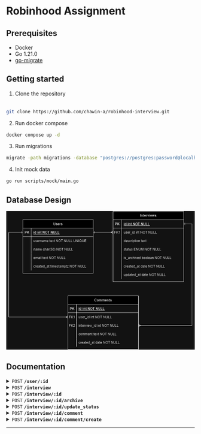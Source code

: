 # Robinhood Assignment
 
## Prerequisites
- Docker
- Go 1.21.0
- [go-migrate](https://github.com/golang-migrate/migrate)

## Getting started
1. Clone the repository
```bash

git clone https://github.com/chawin-a/robinhood-interview.git

```
2. Run docker compose
```bash
docker compose up -d
```

3. Run migrations
```bash
migrate -path migrations -database "postgres://postgres:password@localhost:5432/db?sslmode=disable" up
```

4. Init mock data
```bash
go run scripts/mock/main.go
```

## Database Design
![alt text](https://github.com/chawin-a/robinhood-interview/blob/main/images/db-diagram.png?raw=true)

## Documentation
<details>
 
 #### Get user details
 
 <summary><code>POST</code> <code><b>/user/:id</b></code> </summary>

##### Parameters

> | name      |  type     | data type               | description                                                           |
> |-----------|-----------|-------------------------|-----------------------------------------------------------------------|
> | id      |  required | uuid   | N/A  |


##### Responses

> | http code     | content-type                      | response                                                            |
> |---------------|-----------------------------------|---------------------------------------------------------------------|
> | `200`         | `application/json`        | `{"user":{"Id":"033d6d81-23ce-484b-97f7-d06b7ae0aba6","Username":"user5","Name":"user5","Email":"user5@robinhood.co.th","CreatedAt":"2023-08-15T03:02:11.326823Z"}}`                                |

</details>
<details>
 
 #### List interviews details
 
 <summary><code>POST</code> <code><b>/interview</b></code> </summary>

##### Responses

```javascript
{
    "interviews": [
        {
            "Id": "2b0f6430-48c5-484c-a0b0-010d386bddbb",
            "UserId": "86839593-8d05-4798-8d86-e93f411edc08",
            "Description": "Lorem ipsum dolor sit amet, consectetur adipiscing elit. Maecenas ligula purus, pulvinar vel nisi in, feugiat gravida lorem. Phasellus elit nunc, posuere ac ante sit amet, bibendum iaculis mi.",
            "Status": "To Do",
            "IsArchived": false,
            "CreatedAt": "2023-08-15T03:08:02.970709Z",
            "UpdatedAt": "2023-08-15T03:08:02.970709Z"
        },
        {
            "Id": "ebbeca29-dfc9-49a0-b392-c1668be9520e",
            "UserId": "7474c95f-5a85-433a-bc39-6bfe66c4ddf4",
            "Description": "Lorem ipsum dolor sit amet, consectetur adipiscing elit. Maecenas ligula purus, pulvinar vel nisi in, feugiat gravida lorem. Phasellus elit nunc, posuere ac ante sit amet, bibendum iaculis mi.",
            "Status": "To Do",
            "IsArchived": false,
            "CreatedAt": "2023-08-15T03:08:02.982283Z",
            "UpdatedAt": "2023-08-15T03:08:02.982283Z"
        }
    ],
    "latest_timestamp": "2023-08-15T03:08:02.982283Z"
}
```

##### Example cURL

> ```javascript
>  curl -X POST -H "Content-Type: application/json" --data @post.json http://localhost:8889/
> ```

</details>
<details>
 
#### Get interview details

 <summary><code>POST</code> <code><b>/interview/:id</b></code> </summary>

##### Parameters

> | name      |  type     | data type               | description                                                           |
> |-----------|-----------|-------------------------|-----------------------------------------------------------------------|
> | id      |  required | uuid   | N/A  |


##### Responses

> | http code     | content-type                      | response                                                            |
> |---------------|-----------------------------------|---------------------------------------------------------------------|
> | `200`         | `application/json`        | `Configuration created successfully`                                |

##### Example cURL

> ```javascript
>  curl -X POST -H "Content-Type: application/json" --data @post.json http://localhost:8889/
> ```

</details>
<details>
 
 #### Archive interview
 
 <summary><code>POST</code> <code><b>/interview/:id/archive</b></code> </summary>

##### Parameters

> | name      |  type     | data type               | description                                                           |
> |-----------|-----------|-------------------------|-----------------------------------------------------------------------|
> | id      |  required | uuid   | N/A  |


##### Responses

> | http code     | content-type                      | response                                                            |
> |---------------|-----------------------------------|---------------------------------------------------------------------|
> | `200`         | `application/json`        | `Configuration created successfully`                                |

##### Example cURL

> ```javascript
>  curl -X POST -H "Content-Type: application/json" --data @post.json http://localhost:8889/
> ```

</details>
<details>
 
 #### Update status interview
 
 <summary><code>POST</code> <code><b>/interview/:id/update_status</b></code> </summary>

##### Parameters

> | name      |  type     | data type               | description                                                           |
> |-----------|-----------|-------------------------|-----------------------------------------------------------------------|
> | id      |  required | uuid   | N/A  |


##### Responses

> | http code     | content-type                      | response                                                            |
> |---------------|-----------------------------------|---------------------------------------------------------------------|
> | `200`         | `application/json`        | `Configuration created successfully`                                |

##### Example cURL

> ```javascript
>  curl -X POST -H "Content-Type: application/json" --data @post.json http://localhost:8889/
> ```

</details>
<details>
 
 #### List interview's comments
 
 <summary><code>POST</code> <code><b>/interview/:id/comment</b></code> </summary>

##### Parameters

> | name      |  type     | data type               | description                                                           |
> |-----------|-----------|-------------------------|-----------------------------------------------------------------------|
> | id      |  required | uuid   | N/A  |


##### Responses

> | http code     | content-type                      | response                                                            |
> |---------------|-----------------------------------|---------------------------------------------------------------------|
> | `200`         | `application/json`        | `Configuration created successfully`                                |

##### Example cURL

> ```javascript
>  curl -X POST -H "Content-Type: application/json" --data @post.json http://localhost:8889/
> ```

</details>

<details>
 
 #### Create interview's comments

 <summary><code>POST</code> <code><b>/interview/:id/comment/create</b></code> </summary>

##### Parameters

> | name      |  type     | data type               | description                                                           |
> |-----------|-----------|-------------------------|-----------------------------------------------------------------------|
> | id      |  required | uuid   | N/A  |


##### Responses

> | http code     | content-type                      | response                                                            |
> |---------------|-----------------------------------|---------------------------------------------------------------------|
> | `200`         | `application/json`        | `Configuration created successfully`                                |

##### Example cURL

> ```javascript
>  curl -X POST -H "Content-Type: application/json" --data @post.json http://localhost:8889/
> ```

</details>

------------------------------------------------------------------------------------------

